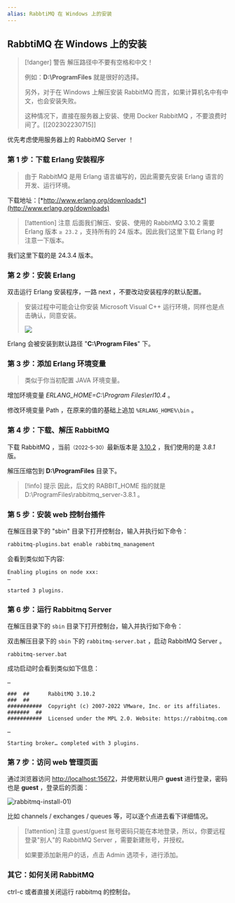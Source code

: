 ```yaml
---
alias: RabbtiMQ 在 Windows 上的安装
---
```


## RabbtiMQ 在 Windows 上的安装


> [!danger] 警告
> 解压路径中不要有空格和中文！
> 
> 例如：**D:\\ProgramFiles** 就是很好的选择。
> 
> 另外，对于在 Windows 上解压安装 RabbitMQ 而言，如果计算机名中有中文，也会安装失败。
> 
> 这种情况下，直接在服务器上安装、使用 Docker RabbitMQ ，不要浪费时间了。[[202302230715]]

优先考虑使用服务器上的 RabbitMQ Server ！

### **第 1 步**：下载 Erlang 安装程序

> 由于 RabbitMQ 是用 Erlang 语言编写的，因此需要先安装 Erlang 语言的开发、运行环境。

下载地址：[*http://www.erlang.org/downloads*](http://www.erlang.org/downloads) 

> [!attention] 注意
> 后面我们解压、安装、使用的 RabbitMQ 3.10.2 需要 Erlang 版本 `≥ 23.2` ，支持所有的 24 版本。因此我们这里下载 Erlang 时注意一下版本。

我们这里下载的是 24.3.4 版本。

### 第 2 步：安装 Erlang

双击运行 Erlang 安装程序，一路 next ，不要改动安装程序的默认配置。

> 安装过程中可能会让你安装 Microsoft Visual C++ 运行环境，同样也是点击确认，同意安装。
> 
> ![](https://woniumd.oss-cn-hangzhou.aliyuncs.com/java/hemiao/20221104081948.png)

Erlang 会被安装到默认路径 "**C:\\Program Files**" 下。

### 第 3 步：添加 Erlang 环境变量

> 类似于你当初配置 JAVA 环境变量。

增加环境变量 *ERLANG_HOME=C:\\Program Files\\erl10.4* 。

修改环境变量 Path ，在原来的值的基础上追加 `%ERLANG_HOME%\bin` 。

### 第 4 步：下载、解压 RabbitMQ

下载 RabbitMQ ，当前<small>（2022-5-30）</small>最新版本是 [3.10.2](https://github.com/rabbitmq/rabbitmq-server/releases/download/v3.10.2/rabbitmq-server-windows-3.10.2.zip) ，我们使用的是 _3.8.1_ 版。

解压压缩包到 **D:\\ProgramFiles** 目录下。

> [!info] 提示
> 因此，后文的 RABBIT_HOME 指的就是 D:\\ProgramFiles\\rabbitmq_server-3.8.1 。

### 第 5 步：安装 web 控制台插件

在解压目录下的 "sbin" 目录下打开控制台，输入并执行如下命令：

```bash
rabbitmq-plugins.bat enable rabbitmq_management
```

会看到类似如下内容:

```text
Enabling plugins on node xxx:
…

started 3 plugins.
```

### 第 6 步：运行 Rabbitmq Server

在解压目录下的 `sbin` 目录下打开控制台，输入并执行如下命令：

双击解压目录下的 `sbin` 下的 `rabbitmq-server.bat` ，启动 RabbitMQ Server 。

```text
rabbitmq-server.bat
```

成功启动时会看到类似如下信息：

```text
…

###  ##      RabbitMQ 3.10.2
###  ##
###########  Copyright (c) 2007-2022 VMware, Inc. or its affiliates.
#######  ##
###########  Licensed under the MPL 2.0. Website: https://rabbitmq.com

…

Starting broker… completed with 3 plugins.
```

### 第 7 步：访问 web 管理页面

通过浏览器访问 [http://localhost:15672](http://localhost:15672)，并使用默认用户 **guest** 进行登录，密码也是 **guest** ，登录后的页面：

![rabbitmq-install-01)](https://woniumd.oss-cn-hangzhou.aliyuncs.com/java/hemiao/20220627174035.png)

比如 channels / exchanges / queues 等，可以逐个点进去看下详细情况。

> [!attention] 注意
> guest/guest 账号密码只能在本地登录，所以，你要远程登录"别人"的 RabbitMQ Server ，需要新建账号，并授权。
> 
> 如果要添加新用户的话，点击 Admin 选项卡，进行添加。

### 其它：如何关闭 RabbitMQ

ctrl-c 或者直接关闭运行 rabbitmq 的控制台。
